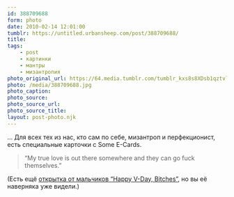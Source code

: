 ```yaml
---
id: 388709688
form: photo
date: 2010-02-14 12:01:00
tumblr: https://untitled.urbansheep.com/post/388709688/
title:
tags:
    - post
    - картинки
    - мантры
    - мизантропия
photo_original_url: https://64.media.tumblr.com/tumblr_kxs8s8XDsb1qztvlqo1_500.jpg
photo: /media/388709688.jpg
photo_caption: 
photo_source:
photo_source_url:
photo_source_title:
layout: post-photo.njk
---
```


<p>… Для всех тех из нас, кто сам по себе, мизантроп и перфекционист, есть специальные карточки с Some E-Cards.</p>

<blockquote><p>“My true love is out there somewhere and they can go fuck themselves.”</p></blockquote>

<p>(Есть ещё <a href="http://meghanreed.tumblr.com/post/386966988">открытка от мальчиков “Happy V-Day, Bitches”</a>, но вы её наверняка уже видели.)</p>
